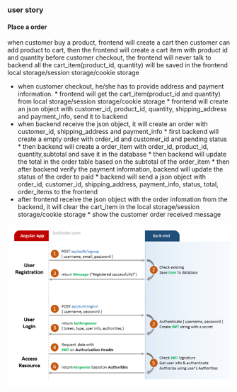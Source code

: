 ### user story
#### Place a order
when customer buy a product, frontend will create a cart
then customer can add product to cart, then the frontend will create a cart item with product id and quantity
before customer checkout, the frontend will never talk to backend
all the cart_item(product_id, quantity) will be saved in the frontend local storage/session storage/cookie storage

* when customer checkout, he/she has to provide address and payment information. * frontend will get the cart_item(product_id and quantity) from local storage/session storage/cookie storage * frontend will create an json object with customer_id, product_id, quantity, shipping_address and payment_info, send it to backend
* when backend receive the json object, it will create an order with customer_id, shipping_address and payment_info * first backend will create a empty order with order_id and customer_id and pending status * then backend will create a order_item with order_id, product_id, quantity,subtotal and save it in the database * then backend will update the total in the order table based on the subtotal of the order_item * then after backend verify the payment information, backend will update the status of the order to paid * backend will send a json object with order_id, customer_id, shipping_address, payment_info, status, total, order_items to the frontend
* after frontend receive the json object with the order infomation from the backend, it will clear the cart_item in the local storage/session storage/cookie storage * show the customer order received message


![](images/angular-12-jwt-authentication-flow.png)
